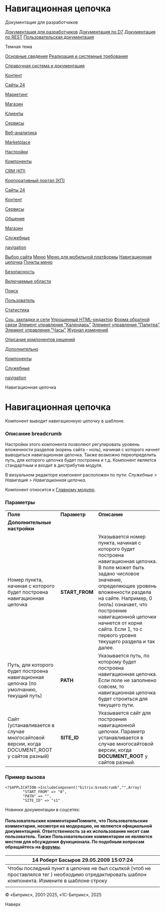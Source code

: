 # Навигационная цепочка

Документация для разработчиков

[Документация для разработчиков](https://dev.1c-bitrix.ru/api_help/)
[Документация по D7](https://dev.1c-bitrix.ru/api_d7/)
[Документация по REST](https://dev.1c-bitrix.ru/rest_help/)
[Пользовательская документация](https://dev.1c-bitrix.ru/user_help/)

Темная тема

[Основные сведения](/user_help/index.php)
[Реализация и системные требования](/user_help/reqintro.php)

[Справочная система и документация](/user_help/help/index.php)

[Контент](/user_help/content/index.php)

[Сайты 24](/user_help/sites24/index.php)

[Маркетинг](/user_help/marketing/index.php)

[Магазин](/user_help/store/index.php)

[Клиенты](/user_help/clients/index.php)

[Сервисы](/user_help/service/index.php)

[Веб-аналитика](/user_help/statistic/index.php)

[Marketplace](/user_help/marketplace/index.php)

[Настройки](/user_help/settings/index.php)

[Компоненты](/user_help/components/index.php)

[CRM (КП)](/user_help/components/crm/index.php)

[Корпоративный портал (КП)](/user_help/components/intranet/index.php)

[Сайты 24](/user_help/components/landing/index.php)

[Контент](/user_help/components/content/index.php)

[Сервисы](/user_help/components/services/index.php)

[Общение](/user_help/components/obschenie/index.php)

[Магазин](/user_help/components/magazin/index.php)

[Служебные](/user_help/components/sluzhebnie/index.php)

[navigation](/user_help/components/sluzhebnie/navigation/index.php)

[Выбор сайта](/user_help/components/sluzhebnie/navigation/main_site_selector.php)
[Меню](/user_help/components/sluzhebnie/navigation/menu.php)
[Меню для мобильной платформы](/user_help/components/sluzhebnie/navigation/mobileapp_menu.php)
[Навигационная цепочка](/user_help/components/sluzhebnie/navigation/breadcrumb.php)
[Пункты меню](/user_help/components/sluzhebnie/navigation/menu_section.php)

[Безопасность](/user_help/components/sluzhebnie/security/index.php)

[Включаемые области](/user_help/components/sluzhebnie/included_regions/index.php)

[Поиск](/user_help/components/sluzhebnie/search/index.php)

[Пользователь](/user_help/components/sluzhebnie/user/index.php)

[Статистика](/user_help/components/sluzhebnie/statistic/index.php)

[Соц. закладки и сети](/user_help/components/sluzhebnie/main_share.php)
[Упрощенный HTML-редактор](/user_help/components/sluzhebnie/fileman_light_editor.php)
[Форма обратной связи](/user_help/components/sluzhebnie/main_feedback.php)
[Элемент управления "Календарь"](/user_help/components/sluzhebnie/main_calendar.php)
[Элемент управления "Палитра"](/user_help/components/sluzhebnie/main_colorpicker.php)
[Элемент управления "Часы"](/user_help/components/sluzhebnie/main_clock.php)
[Журнал изменений](/user_help/components/sluzhebnie/event_list.php)

[Описание компонентов решений](/user_help/description_decisions/index.php)

[Дополнительно](/user_help/additional/index.php)

[Компоненты](/user_help/components/index.php)

[Служебные](/user_help/components/sluzhebnie/index.php)

[navigation](/user_help/components/sluzhebnie/navigation/index.php)

Навигационная цепочка

# Навигационная цепочка

Компонент выводит навигационную цепочку в шаблоне.

### Описание **breadcrumb**

Настройки этого компонента позволяют регулировать уровень вложенности разделов (корень сайта - ноль), начиная с которого начнет выводиться навигационная цепочка. Также возможно переопределить путь, для которого цепочка будет построена и т.д. Компонент является стандартным и входит в дистрибутив модуля.

В визуальном редакторе компонент расположен по пути: *Служебные > Навигация > Навигационная цепочка*.

Компонент относится к [Главному модулю](/user_help/settings/settings/index.php).

### Параметры

|  |  |  |
| --- | --- | --- |
| **Поле** | **Параметр** | **Описание** |
| **Дополнительные настройки** | | |
| Номер пункта, начиная с которого будет построена навигационная цепочка | **START\_FROM** | Указывается номер пункта, начиная с которого будет построена навигационная цепочка. В поле может быть задано числовое значение, определяющее уровень вложенности раздела на сайте.   Например, 0 (ноль) означает, что построение навигационной цепочки начнется от корня сайта. Если 1, то с первого уровня текущего раздела и так далее. |
| Путь, для которого будет построена навигационная цепочка (по умолчанию, текущий путь) | **PATH** | Указывается путь, по которому будет построена навигационная цепочка. Если поле не заполнено совсем, то навигационная цепочка будет строиться для текущего пути. |
| Cайт (устанавливается в случае многосайтовой версии, когда DOCUMENT\_ROOT у сайтов разный) | **SITE\_ID** | Указывается сайт для построения навигационной цепочки. Параметр устанавливается в случае многосайтовой версии, когда **DOCUMENT\_ROOT** у сайтов разный. |

### Пример вызова

```
<?$APPLICATION->IncludeComponent("bitrix:breadcrumb","",Array(  
		"START_FROM" => "0",   
		"PATH" => "",   
		"SITE_ID" => "s1"   

```

Новинки документации в соцсетях:

#### Пользовательские комментарииПомните, что Пользовательские комментарии, несмотря на модерацию, не являются официальной документацией. Ответственность за их использование несет сам пользователь. Также Пользовательские комментарии не являются местом для обсуждения функционала. По подобным вопросам обращайтесь на [форумы](http://dev.1c-bitrix.ru/community/forums/group1/).

| 14  **Роберт Басыров** 29.05.2009 15:07:24 |
| --- |
| Чтобы последний пункт в цепочке не был ссылкой (чтоб не проставлялся тег <a>) необходимо отредактировать шаблон компонента.  Измените в шаблоне строку  | Код | | --- | | ```  if($arResult[$index]["LINK"] <> "")  ``` |  на  | Код | | --- | | ``` if($arResult[$index]["LINK"] <> ""&&$index<(count($arResult)-1)) ``` | |
|  |

© «Битрикс», 2001-2025, «1С-Битрикс», 2025

Наверх